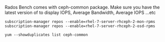 Rados Bench comes with ceph-common package.
Make sure you have the latest version of to display IOPS, Average Bandwidth, Average IOPS ...etc
```
subscription-manager repos --enable=rhel-7-server-rhceph-2-mon-rpms
subscription-manager repos --enable=rhel-7-server-rhceph-2-osd-rpms

yum --showduplicates list ceph-common
```
